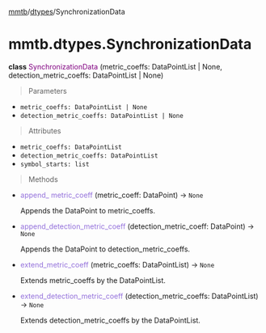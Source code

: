 [mmtb](../../README.md)/[dtypes](../dtypes.md)/SynchronizationData

# mmtb.dtypes.SynchronizationData

**class** <span style="color:purple;">SynchronizationData</span> (metric_coeffs: DataPointList | None, detection_metric_coeffs: DataPointList | None)

> Parameters

+ `metric_coeffs: DataPointList | None`
+ `detection_metric_coeffs: DataPointList | None`

> Attributes

+ `metric_coeffs: DataPointList`
+ `detection_metric_coeffs: DataPointList`
+ `symbol_starts: list`

> Methods

+ <span style="color:mediumpurple;">append\_ metric\_coeff</span> (metric_coeff: DataPoint) -> `None`

    Appends the DataPoint to metric_coeffs.

+ <span style="color:mediumpurple;">append_detection_metric_coeff</span>  (detection_metric_coeff: DataPoint) -> `None`

    Appends the DataPoint to detection_metric_coeffs.

+ <span style="color:mediumpurple;">extend_metric_coeff</span> (metric_coeffs: DataPointList) -> `None`

    Extends metric_coeffs by the DataPointList.

+ <span style="color:mediumpurple;">extend_detection_metric_coeff</span> (detection_metric_coeffs: DataPointList) -> `None`

    Extends detection_metric_coeffs by the DataPointList.